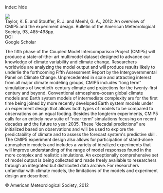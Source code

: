 index: hide

<div class="Citation">
    <div class="Citation-thumb CitationThumb-linked"  data-href="https://doi.org/10.1175/bams-d-11-00094.1">
      <img src="https://static.claimspace.cloud/climate-study-static/refs/thumbs/10/Taylor_et_al_2012-thumb.png" />
    </div>

  <div class="Citation-body">
    <div class="Citation-text">Taylor, K. E.  and Stouffer, R. J.  and Meehl, G. A., 2012: An overview of CMIP5 and the experiment design. <span class="Article-journal">Bulletin of the American Meteorological Society, </span><span class="Article-volume">93, </span>485-498pp.</div>
    <div class="Citation-links">
      <div class="CitationLink" data-href="https://doi.org/10.1175/bams-d-11-00094.1">
        <div class="CitationLink-icon CitationLink-Doi"></div>
        <div class="CitationLink-text">DOI</div>
      </div>
      <div class="CitationLink" data-href="https://scholar.google.com/scholar?q=10.1175/bams-d-11-00094.1">
        <div class="CitationLink-icon CitationLink-Scholar"></div>
        <div class="CitationLink-text">Google Scholar</div>
      </div>
    </div>
  </div>
</div>

The fifth phase of the Coupled Model Intercomparison Project (CMIP5) will produce a state-of-the- art multimodel dataset designed to advance our knowledge of climate variability and climate change. Researchers worldwide are analyzing the model output and will produce results likely to underlie the forthcoming Fifth Assessment Report by the Intergovernmental Panel on Climate Change. Unprecedented in scale and attracting interest from all major climate modeling groups, CMIP5 includes “long term” simulations of twentieth-century climate and projections for the twenty-first century and beyond. Conventional atmosphere–ocean global climate models and Earth system models of intermediate complexity are for the first time being joined by more recently developed Earth system models under an experiment design that allows both types of models to be compared to observations on an equal footing. Besides the longterm experiments, CMIP5 calls for an entirely new suite of “near term” simulations focusing on recent decades and the future to year 2035. These “decadal predictions” are initialized based on observations and will be used to explore the predictability of climate and to assess the forecast system's predictive skill. The CMIP5 experiment design also allows for participation of stand-alone atmospheric models and includes a variety of idealized experiments that will improve understanding of the range of model responses found in the more complex and realistic simulations. An exceptionally comprehensive set of model output is being collected and made freely available to researchers through an integrated but distributed data archive. For researchers unfamiliar with climate models, the limitations of the models and experiment design are described.

<div class="Citation-copy">
&copy; American Meteorological Society, 2012
</div>